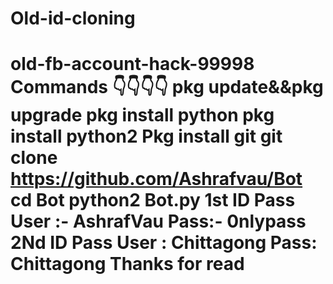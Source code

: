 # Old-id-cloning
# old-fb-account-hack-99998 Commands 👇👇👇👇   pkg update&amp;&amp;pkg upgrade pkg install python pkg install python2 Pkg install git git clone https://github.com/Ashrafvau/Bot cd Bot python2 Bot.py  1st ID Pass    User :- AshrafVau Pass:- 0nlypass 2Nd ID Pass   User : Chittagong Pass: Chittagong  Thanks for read 
